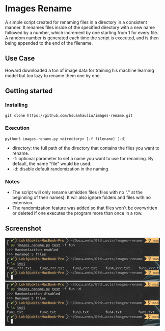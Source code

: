 # Images Rename
A simple script created for renaming files in a directory in a consistent manner. It renames files inside of the specified directory with a new name followed by a number, which increment by one starting from 1 for every file. A random number is generated each time the script is executed, and is then being appended to the end of the filename.

## Use Case
Howard downloaded a ton of image data for training his machine learning model but too lazy to rename them one by one.

## Getting started

### Installing
```
git clone https://github.com/hsuanhauliu/images-rename.git
```

### Execution
```
python3 images-rename.py <directory> [-f filename] [-d]
```

- directory: the full path of the directory that contains the files you want to rename.
- -f: optional parameter to set a name you want to use for renaming. By default, the name "file" would be used.
- -d: disable default randomization in the naming.


### Notes
- The script will only rename unhidden files (files with no "." at the beginning of their names). It will also ignore folders and files with no extension.
- The randomization feature was added so that files won't be overwritten or deleted if one executes the program more than once in a row.

## Screenshot
![screenshot](https://github.com/hsuanhauliu/images-rename/blob/master/screenshots/demo1.jpg "demo1")
![screenshot](https://github.com/hsuanhauliu/images-rename/blob/master/screenshots/demo2.jpg "demo2")
